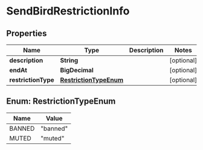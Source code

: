 

# SendBirdRestrictionInfo


## Properties

Name | Type | Description | Notes
------------ | ------------- | ------------- | -------------
**description** | **String** |  |  [optional]
**endAt** | **BigDecimal** |  |  [optional]
**restrictionType** | [**RestrictionTypeEnum**](#RestrictionTypeEnum) |  |  [optional]



## Enum: RestrictionTypeEnum

Name | Value
---- | -----
BANNED | &quot;banned&quot;
MUTED | &quot;muted&quot;



